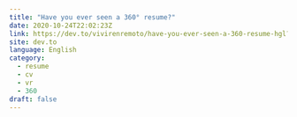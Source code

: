 ```yaml
---
title: "Have you ever seen a 360° resume?"
date: 2020-10-24T22:02:23Z
link: https://dev.to/vivirenremoto/have-you-ever-seen-a-360-resume-hgl?utm_medium=RSS&utm_source=news.12bit.vn
site: dev.to
language: English
category:
  - resume
  - cv
  - vr
  - 360
draft: false
---
```

